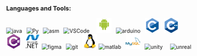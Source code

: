 <p align="left">
</p>

<h3 align="left">Languages and Tools:</h3>
<p align="left"> <img src="https://cdn.worldvectorlogo.com/logos/java.svg" alt="java" width="50" height="45"/> &nbsp </a> <img src="https://upload.wikimedia.org/wikipedia/commons/thumb/0/0a/Python.svg/2048px-Python.svg.png" alt="Py" width="40" height="40"/> &nbsp </a> <img src="https://static.thenounproject.com/png/3180484-200.png" alt="asm" width="40" height="40"/> &nbsp </a> <img src="https://upload.wikimedia.org/wikipedia/commons/thumb/9/9a/Visual_Studio_Code_1.35_icon.svg/2048px-Visual_Studio_Code_1.35_icon.svg.png" alt="VSCode" width="40" height="40"/> &nbsp &nbsp </a>  <img src="https://raw.githubusercontent.com/devicons/devicon/master/icons/android/android-original-wordmark.svg" alt="android" width="40" height="40"/> &nbsp </a> <img src="https://cdn.worldvectorlogo.com/logos/arduino-1.svg" alt="arduino" width="40" height="40"/> &nbsp </a> <img src="https://raw.githubusercontent.com/devicons/devicon/master/icons/c/c-original.svg" alt="c" width="40" height="40"/> &nbsp </a> <img src="https://raw.githubusercontent.com/devicons/devicon/master/icons/cplusplus/cplusplus-original.svg" alt="cplusplus" width="40" height="40"/> &nbsp </a> <img src="https://raw.githubusercontent.com/devicons/devicon/master/icons/csharp/csharp-original.svg" alt="csharp" width="40" height="40"/> &nbsp </a> <img src="https://raw.githubusercontent.com/devicons/devicon/master/icons/dot-net/dot-net-original-wordmark.svg" alt="dotnet" width="40" height="40"/> </a> <img src="https://www.vectorlogo.zone/logos/figma/figma-icon.svg" alt="figma" width="40" height="40"/> &nbsp </a> <img src="https://www.vectorlogo.zone/logos/git-scm/git-scm-icon.svg" alt="git" width="40" height="40"/> &nbsp </a>  <img src="https://raw.githubusercontent.com/devicons/devicon/master/icons/linux/linux-original.svg" alt="linux" width="40" height="40"/> </a> <img src="https://upload.wikimedia.org/wikipedia/commons/2/21/Matlab_Logo.png" alt="matlab" width="40" height="40"/> &nbsp </a> <img src="https://raw.githubusercontent.com/devicons/devicon/master/icons/mysql/mysql-original-wordmark.svg" alt="mysql" width="40" height="40"/> &nbsp </a> <img src="https://www.vectorlogo.zone/logos/unity3d/unity3d-icon.svg" alt="unity" width="40" height="40"/> &nbsp &nbsp </a> <img src="https://raw.githubusercontent.com/kenangundogan/fontisto/036b7eca71aab1bef8e6a0518f7329f13ed62f6b/icons/svg/brand/unreal-engine.svg" alt="unreal" width="40" height="40"/> </a> </p>
